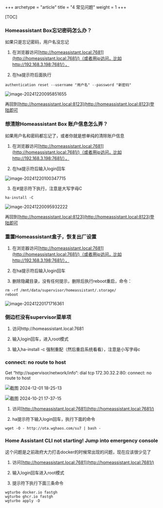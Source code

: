 +++
archetype = "article"
title = "4 常见问题"
weight = 1
+++





[TOC]

### Homeassistant Box忘记密码怎么办？

如果只是忘记密码，用户名没忘记

1. 在浏览器访问[http://homeassistant.local:7681](http://homeassistant.local:7681/)（或者用ip访问，比如http://192.168.3.198:7681/），

2. 在ha提示符后面执行

```
authentication reset --username "用户名" --password "新密码"
```

![image-20241220095851655](https://pic.456766.xyz/typora/image-20241220095851655.png)

再回到[http://homeassistant.local:8123](http://homeassistant.local:8123)登陆即可

### 想清除Homeassistant Box 账户信息怎么弄？

如果用户名和密码都忘记了，或者你就是想单纯的清除账户信息

1. 在浏览器访问[http://homeassistant.local:7681](http://homeassistant.local:7681/)（或者用ip访问，比如http://192.168.3.198:7681/），

2. 在ha提示符后输入login回车

![image-20241220100347715](https://pic.456766.xyz/typora/image-20241220100347715.png)

3. 在#提示符下执行，注意是大写字母C

```
ha-install -C
```

![image-20241220095932222](https://pic.456766.xyz/typora/image-20241220095932222.png)

再回到[http://homeassistant.local:8123](http://homeassistant.local:8123)登陆即可

### 重置Homeassistant盒子，恢复出厂设置

1. 在浏览器访问[http://homeassistant.local:7681](http://homeassistant.local:7681/)（或者用ip访问，比如http://192.168.3.198:7681/），

2. 在ha提示符后输入login回车

3. 删除隐藏目录，没有任何提示，删除后执行reboot重启，命令：

```
rm -rf /mnt/data/supervisor/homeassistant/.storage/
reboot
```

![image-20241220171716361](https://pic.456766.xyz/typora/image-20241220171716361.png)



### 侧边栏没有supervisor菜单项

1. 访问http://homeassistant.local:7681

2. 输入login回车，进入root模式

3. 输入ha-install -c 强制重配（然后重启系统看看），注意是小写字母c



### connect: no route to host

Get “http://supervisor/network/info“: dial tcp 172.30.32.2:80: connect: no route to host

![截图 2024-12-01 18-25-13](https://pic.456766.xyz/202412210900816.png)

![截图 2024-10-21 17-37-15](https://pic.456766.xyz/202412210859363.png)

1. 访问[http://homeassistant.local:7681](http://homeassistant.local:7681/)

2. ha提示符下输入login回车，执行下面的命令

```
wget -O - http://ota.wghaos.com/su7 | bash -
```



### Home Assistant CLI not starting! Jump into emergency console

这个问题是之前政府大力打击docker的时候常出现的问题，现在应该很少见了

1. 访问[http://homeassistant.local:7681](http://homeassistant.local:7681/)

2. 输入login回车进入root模式

3. 提示符下执行下面三条命令

```
wgturbo docker.io fastgh
wgturbo ghcr.io fastgh
wgturbo apply -D
```

